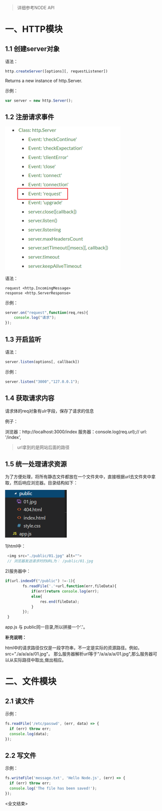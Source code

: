 
>详细参考NODE API
>
# 一、HTTP模块

## 1.1 创建server对象

语法：
```js
http.createServer([options][, requestListener])
```
Returns a new instance of http.Server.

示例：
```js
var server = new http.Server();
```
## 1.2 注册请求事件

![server](.\img\server.png)

语法：

```
request <http.IncomingMessage>
response <http.ServerResponse>
```

示例：

```js
server.on("request",function(req,res){
    console.log("请求");
});
```

## 1.3 开启监听

语法：

```js
server.listen(options[, callback])
```

示例：

```js
server.listen("3000","127.0.0.1");
```

## 1.4 获取请求内容

请求体的req对象有ulr字段，保存了请求的信息

例子：

浏览器：http://localhost:3000/index
服务器：console.log(req.url);// url: '/index',
> url拿到的是网站后面的路径

## 1.5 统一处理请求资源

为了方便处理，将所有静态文件都放在一个文件夹中，直接根据url去文件夹中拿取，然后响应浏览器。目录结构如下：

![public](.\img\public.png)


1)html中：

```js
 <img src="./public/01.jpg" alt="">
 // 浏览器发送请求时的URL为： /public/01.jpg
```

2)服务器中：

```js
if(url.indexOf("/public") !=-1){
        fs.readFile('.'+url,function(err,fileData){
            if(err)return console.log(err);
            else{
                res.end(fileData);
            }
        });
 }
```

app.js 与 public同一目录,所以拼接一个'.'。


**补充说明：**

html中的请求路径仅仅是一段字符串，不一定是实际的资源路径。例如，src="./a/a/a/a/01.jpg"。
那么服务器解析url等于"/a/a/a/a/01.jpg",那么服务器可以从实际路径中取出,做出相应。

# 二、文件模块

## 2.1 读文件

示例：

```js
fs.readFile('/etc/passwd', (err, data) => {
  if (err) throw err;
  console.log(data);
});
```

## 2.2 写文件

示例：

```js
fs.writeFile('message.txt', 'Hello Node.js', (err) => {
  if (err) throw err;
  console.log('The file has been saved!');
});
```



<全文结束>





